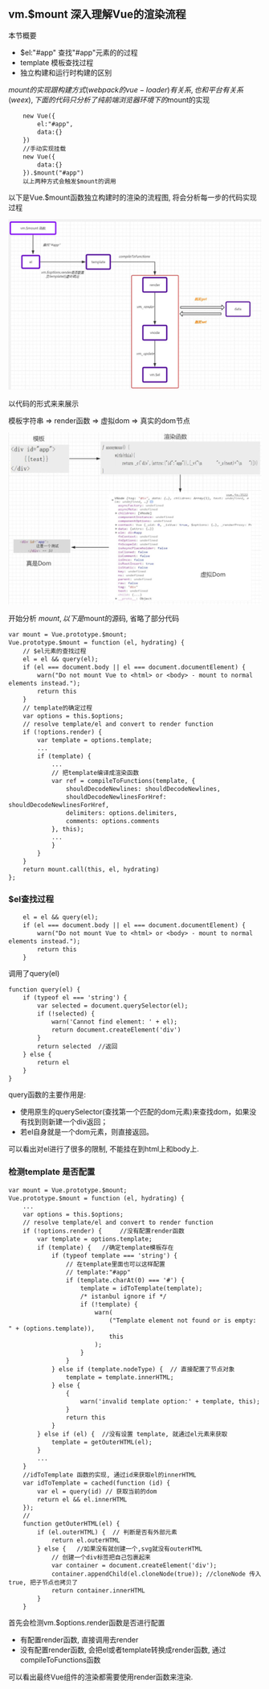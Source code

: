 ##  vm.$mount 深入理解Vue的渲染流程
本节概要
-  $el:"#app" 查找"#app"元素的的过程
-  template 模板查找过程
-  独立构建和运行时构建的区别

$mount的实现跟构建方式(webpack的vue-loader)有关系,也和平台有关系(weex),
下面的代码只分析了纯前端浏览器环境下的$mount的实现
```
    new Vue({
        el:"#app",
        data:{}
    })
    //手动实现挂载
    new Vue({
        data:{}
    }).$mount("#app")
    以上两种方式会触发$mount的调用
```
以下是Vue.$mount函数独立构建时的渲染的流程图, 将会分析每一步的代码实现过程

![](/images/vue/$mount.jpg)

以代码的形式来来展示

模板字符串 => render函数 => 虚拟dom => 真实的dom节点

![](/images/vue/$mount1.jpg)

开始分析 $mount, 以下是$mount的源码, 省略了部分代码
```
var mount = Vue.prototype.$mount;
Vue.prototype.$mount = function (el, hydrating) {
    // $el元素的查找过程
    el = el && query(el);
    if (el === document.body || el === document.documentElement) {
        warn("Do not mount Vue to <html> or <body> - mount to normal elements instead.");
        return this
    }
    // template的确定过程
    var options = this.$options;
    // resolve template/el and convert to render function
    if (!options.render) {
        var template = options.template;
        ...
        if (template) {
            ...
            // 把template编译成渲染函数
            var ref = compileToFunctions(template, {
                shouldDecodeNewlines: shouldDecodeNewlines,
                shouldDecodeNewlinesForHref: shouldDecodeNewlinesForHref,
                delimiters: options.delimiters,
                comments: options.comments
            }, this);
            ...
            }
        }
    }
    return mount.call(this, el, hydrating)
};
```
### $el查找过程
```
    el = el && query(el);
    if (el === document.body || el === document.documentElement) {
        warn("Do not mount Vue to <html> or <body> - mount to normal elements instead.");
        return this
    }
```
调用了query(el)
```
function query(el) {
    if (typeof el === 'string') {
        var selected = document.querySelector(el);
        if (!selected) {
            warn('Cannot find element: ' + el);
            return document.createElement('div')
        }
        return selected  //返回
    } else {
        return el
    }
}
```
query函数的主要作用是:
- 使用原生的querySelector(查找第一个匹配的dom元素)来查找dom，如果没有找到则新建一个div返回；
- 若el自身就是一个dom元素，则直接返回。

可以看出对el进行了很多的限制, 不能挂在到html上和body上.

### 检测template 是否配置
```
var mount = Vue.prototype.$mount;
Vue.prototype.$mount = function (el, hydrating) {
    ...
    var options = this.$options;
    // resolve template/el and convert to render function
    if (!options.render) {     //没有配置render函数
        var template = options.template;
        if (template) {   //确定template模板存在
            if (typeof template === 'string') {
                // 在template里面也可以这样配置
                // template:"#app"
                if (template.charAt(0) === '#') {
                    template = idToTemplate(template);
                    /* istanbul ignore if */
                    if (!template) {
                        warn(
                            ("Template element not found or is empty: " + (options.template)),
                            this
                        );
                    }
                }
            } else if (template.nodeType) {  // 直接配置了节点对象
                template = template.innerHTML;
            } else {
                {
                    warn('invalid template option:' + template, this);
                }
                return this
            }
        } else if (el) {  //没有设置 template, 就通过el元素来获取
            template = getOuterHTML(el);
        }
        ...
    }
    //idToTemplate 函数的实现, 通过id来获取el的innerHTML
    var idToTemplate = cached(function (id) {
        var el = query(id) // 获取当前的dom
        return el && el.innerHTML
    });
    //
    function getOuterHTML(el) {
        if (el.outerHTML) {  // 判断是否有外部元素
            return el.outerHTML
        } else {   //如果没有就创建一个,svg就没有outerHTML
            // 创建一个div标签把自己包裹起来
            var container = document.createElement('div');
            container.appendChild(el.cloneNode(true)); //cloneNode 传入true, 把子节点也拷贝了
            return container.innerHTML
        }
    }
```
首先会检测vm.$options.render函数是否进行配置
- 有配置render函数, 直接调用去render
- 没有配置render函数, 会把el或者template转换成render函数, 通过 compileToFunctions函数

可以看出最终Vue组件的渲染都需要使用render函数来渲染.
